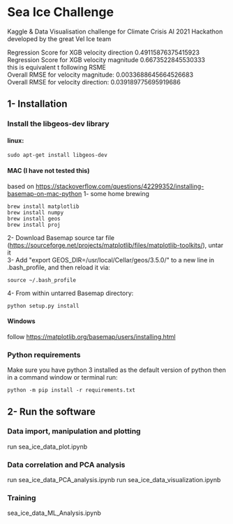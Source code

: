 # Sea Ice Challenge
Kaggle & Data Visualisation challenge for Climate Crisis AI 2021 Hackathon developed by the great Vel Ice team <br />

Regression Score for XGB velocity direction  0.49115876375415923 <br />
Regression Score for XGB velocity magnitude  0.6673522845530333 <br />
this is equivalent t following RSME <br />
Overall RMSE for velocity magnitude:  0.0033688645664526683 <br />
Overall RMSE for velocity direction:  0.039189775695919686 <br />
## 1- Installation
### Install the libgeos-dev library
#### linux:
```
sudo apt-get install libgeos-dev
```
#### MAC (I have not tested this)
based on https://stackoverflow.com/questions/42299352/installing-basemap-on-mac-python
1- some home brewing
```
brew install matplotlib
brew install numpy
brew install geos
brew install proj
```
2- Download Basemap source tar file (https://sourceforge.net/projects/matplotlib/files/matplotlib-toolkits/), untar it <br />
3- Add "export GEOS_DIR=/usr/local/Cellar/geos/3.5.0/" to a new line in .bash_profile, and then reload it via: <br />
```
source ~/.bash_profile
```
4- From within untarred Basemap directory:
```
python setup.py install
```
#### Windows
follow https://matplotlib.org/basemap/users/installing.html

### Python requirements
Make sure you have python 3 installed as the default version of python then in a command window or terminal run: <br />
```
python -m pip install -r requirements.txt 
```

## 2- Run the software
### Data import, manipulation and plotting
run sea_ice_data_plot.ipynb

### Data correlation and PCA analysis
run sea_ice_data_PCA_analysis.ipynb
run sea_ice_data_visualization.ipynb

### Training
sea_ice_data_ML_Analysis.ipynb


